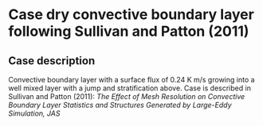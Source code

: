 # Case dry convective boundary layer following Sullivan and Patton (2011)

## Case description
Convective boundary layer with a surface flux of 0.24 K m/s growing into a well mixed layer with a jump and stratification above. Case is described in Sullivan and Patton (2011): *The Effect of Mesh Resolution on Convective Boundary Layer Statistics and Structures Generated by Large-Eddy Simulation, JAS*

